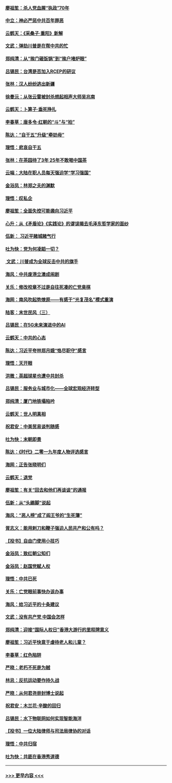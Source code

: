 #### [廖祖笙：杀人党血腥“执政”70年](../pages/nsc993/n11745144.md?t=12262301) 
#### [中立：神必严惩中共百年罪恶](../pages/nsc993/n11744970.md?t=12262301) 
#### [云鹤天：《采桑子‧重阳》新解](../pages/nsc993/n11744948.md?t=12262301) 
#### [文武：弹劾川普是在帮中共的忙](../pages/nsc993/n11744758.md?t=12262301) 
#### [郑纯清：从“挨门砸饭锅”到“挨户堵炉眼”](../pages/nsc993/n11744745.md?t=12262301) 
#### [吕锡民：台湾是否加入RCEP的研议](../pages/nsc993/n11744701.md?t=12262301) 
#### [张林：汉人纷纷逃出新疆](../pages/nsc993/n11743530.md?t=12262301) 
#### [徐曼沅：从张云雷被封杀想起相声大师吴兆南](../pages/nsc993/n11741816.md?t=12262301) 
#### [云鹤天：卜算子‧垂死挣扎](../pages/nsc993/n11739956.md?t=12262301) 
#### [李春草：唐多令‧红朝的“斗”与“拍”](../pages/nsc993/n11739830.md?t=12262301) 
#### [陈达：“自干五”升级“牵妨母”](../pages/nsc993/n11739724.md?t=12262301) 
#### [理悟：悲哀自干五](../pages/nsc993/n11739547.md?t=12262301) 
#### [张林：在茶园待了3年 25年不敢喝中国茶](../pages/nsc993/n11739240.md?t=12262301) 
#### [云端：大陆在职人员每天强迫学“学习强国”](../pages/nsc993/n11738735.md?t=12262301) 
#### [金浴凤：林郑之夫的渊默](../pages/nsc993/n11737735.md?t=12262301) 
#### [理悟：叹私企](../pages/nsc993/n11737715.md?t=12262301) 
#### [廖祖笙：全面失控可能袭向习近平](../pages/nsc993/n11737704.md?t=12262301) 
#### [心升：从《矛盾论》《实践论》的谬误揭去毛泽东哲学家的面纱](../pages/nsc993/n11736962.md?t=12262301) 
#### [伍新： 习近平赌城赌气行](../pages/nsc993/n11736929.md?t=12262301) 
#### [吐为快：党为何凌蹈一切？](../pages/nsc993/n11736915.md?t=12262301) 
#### [ 文武：川普成为全球反击中共的旗手](../pages/nsc993/n11736882.md?t=12262301) 
#### [海风：中共废港立澳成闹剧](../pages/nsc993/n11735857.md?t=12262301) 
#### [关乐：修改校章不过是自往死凑的亡党臭棋](../pages/nsc993/n11735097.md?t=12262301) 
#### [海网：南风吹起势燎原——有感于“光复茂名”模式重演](../pages/nsc993/n11732308.md?t=12262301) 
#### [陆客：末世民风（三）](../pages/nsc993/n11732211.md?t=12262301) 
#### [吕锡民：在5G未来演进中的AI](../pages/nsc993/n11730010.md?t=12262301) 
#### [云鹤天：中共的心态](../pages/nsc993/n11729906.md?t=12262301) 
#### [陈达：习近平夸林郑月娥“恪尽职守”感言](../pages/nsc993/n11729881.md?t=12262301) 
#### [理悟：天开眼](../pages/nsc993/n11729699.md?t=12262301) 
#### [洪微：英超球星也遭中共封杀](../pages/nsc993/n11727243.md?t=12262301) 
#### [吕锡民：服务业与城市化——全球宏观经济转型](../pages/nsc993/n11725845.md?t=12262301) 
#### [郑纯清：厦门地铁塌陷吟](../pages/nsc993/n11725813.md?t=12262301) 
#### [云鹤天：世人明真相](../pages/nsc993/n11725621.md?t=12262301) 
#### [祝君安：中美贸易谈判随感](../pages/nsc993/n11725609.md?t=12262301) 
#### [吐为快：末朝即景](../pages/nsc993/n11723365.md?t=12262301) 
#### [陈达：《时代》二零一九年度人物评选感言](../pages/nsc993/n11723337.md?t=12262301) 
#### [海网：正告张晓明们](../pages/nsc993/n11723228.md?t=12262301) 
#### [云鹤天：退党](../pages/nsc993/n11723056.md?t=12262301) 
#### [廖祖笙：有关“回去和他们再谈谈”的通报](../pages/nsc993/n11722442.md?t=12262301) 
#### [伍新：从“头踢脚”说起](../pages/nsc993/n11722429.md?t=12262301) 
#### [海风：“恶人榜”成了阎王爷的“生死簿”](../pages/nsc993/n11722272.md?t=12262301) 
#### [胥志义：能用剌刀和鞭子强迫人民共产和公有吗？](../pages/nsc993/n11720569.md?t=12262301) 
#### [【投书】自由门使用小技巧](../pages/nsc993/n11720180.md?t=12262301) 
#### [金浴凤：致红朝公知们](../pages/nsc993/n11720563.md?t=12262301) 
#### [金浴凤：赵国党赋人权](../pages/nsc993/n11720533.md?t=12262301) 
#### [理悟：中共已死](../pages/nsc993/n11720233.md?t=12262301) 
#### [关乐：亡党眼前事快办该办事](../pages/nsc993/n11719160.md?t=12262301) 
#### [海风：给习近平的十条建议](../pages/nsc993/n11717616.md?t=12262301) 
#### [文武：没有共产党 中国会怎样](../pages/nsc993/n11717584.md?t=12262301) 
#### [郑纯清：迎接“国际人权日”香港大游行的里程牌意义](../pages/nsc993/n11717417.md?t=12262301) 
#### [廖祖笙：习近平快意于虐待老人和儿童？](../pages/nsc993/n11715313.md?t=12262301) 
#### [李春草：红色陷阱](../pages/nsc993/n11715029.md?t=12262301) 
#### [严晓：老朽不死是为贼](../pages/nsc993/n11712910.md?t=12262301) 
#### [林忌：反抗运动要作持久战](../pages/nsc993/n11712623.md?t=12262301) 
#### [严晓：从何君尧册封博士说起](../pages/nsc993/n11712465.md?t=12262301) 
#### [祝君安：木兰花·辛酸的回归](../pages/nsc993/n11712381.md?t=12262301) 
#### [吕锡民：水下物联网如何实现智能海洋](../pages/nsc993/n11711158.md?t=12262301) 
#### [【投书】一位大陆律师与司法局律协的对话](../pages/nsc993/n11709675.md?t=12262301) 
#### [理悟：中共归宿](../pages/nsc993/n11710059.md?t=12262301) 
#### [吐为快：共匪在香港秀道德](../pages/nsc993/n11709979.md?t=12262301) 

----
#### [ >>> 更早内容 <<< ](../indexes/nsc993-earlier.md)
